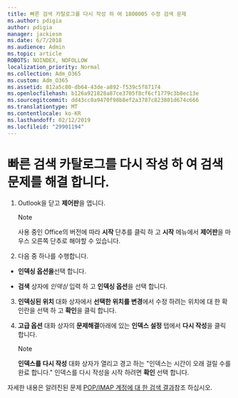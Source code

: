 ```yaml
---
title: 빠른 검색 카탈로그를 다시 작성 하 여 1800005 수정 검색 문제
ms.author: pdigia
author: pdigia
manager: jackiesm
ms.date: 6/7/2018
ms.audience: Admin
ms.topic: article
ROBOTS: NOINDEX, NOFOLLOW
localization_priority: Normal
ms.collection: Adm_O365
ms.custom: Adm_O365
ms.assetid: 812a5c80-db64-43de-a892-f539c5f87174
ms.openlocfilehash: b126a921828a87ce3705f8cf6cf1779c3b8ec13e
ms.sourcegitcommit: dd43cc0a9470f98b8ef2a3787c823801d674c666
ms.translationtype: MT
ms.contentlocale: ko-KR
ms.lasthandoff: 02/12/2019
ms.locfileid: "29901194"
---
```

# <a name="fix-search-issues-by-rebuilding-your-instant-search-catalog"></a>빠른 검색 카탈로그를 다시 작성 하 여 검색 문제를 해결 합니다.

1. Outlook을 닫고 **제어판**을 엽니다.
    
    > [!NOTE]
    > 사용 중인 Office의 버전에 따라 **시작** 단추를 클릭 하 고 **시작** 메뉴에서 **제어판**을 마우스 오른쪽 단추로 해야할 수 있습니다. 
  
2. 다음 중 하나를 수행합니다.
    
  - **인덱싱 옵션을**선택 합니다.
    
  - **검색** 상자에 *인덱싱* 입력 하 고 **인덱싱 옵션**을 선택 합니다.
    
3. **인덱싱된 위치** 대화 상자에서 **선택한 위치를 변경**에서 수정 하려는 위치에 대 한 확인란을 선택 하 고 **확인**을 클릭 합니다.
    
4. **고급 옵션** 대화 상자의 **문제해결**아래에 있는 **인덱스 설정** 탭에서 **다시 작성**을 클릭 합니다.
    
    > [!NOTE]
    > **인덱스를 다시 작성** 대화 상자가 열리고 경고 하는 "인덱스는 시간이 오래 걸릴 수를 완료 합니다." 인덱스를 다시 작성을 시작 하려면 **확인** 선택 합니다. 
  
자세한 내용은 알려진된 문제 [POP/IMAP 계정에 대 한 검색 결과](https://support.office.com/article/51c9d2c7-a3db-4358-afdf-50d3a9e57039.aspx)참조 하십시오.
  

